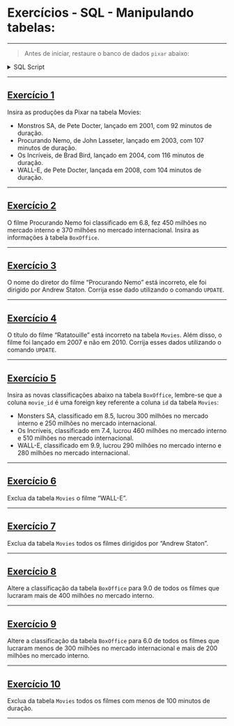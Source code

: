 # Exercícios - SQL - Manipulando tabelas:

---

> Antes de iniciar, restaure o banco de dados `pixar` abaixo:

<details>
<summary>SQL Script</summary>

```sql
DROP SCHEMA IF EXISTS Pixar;
CREATE SCHEMA Pixar;
USE Pixar;
CREATE TABLE Movies (
  id INTEGER auto_increment PRIMARY KEY NOT NULL,
  title VARCHAR(30) NOT NULL,
  director VARCHAR(30) NULL,
  year INT NOT NULL,
  length_minutes INT NOT NULL
);
CREATE TABLE BoxOffice (
  movie_id INTEGER,
  FOREIGN KEY (movie_id) REFERENCES Movies (id),
  rating DECIMAL(2,1) NOT NULL,
  domestic_sales INT NOT NULL,
  international_sales INT NOT NULL
);
INSERT INTO Movies(title, director, year, length_minutes)
  VALUES ('Toy Story', 'John Lasseter', 1995, 81),
         ('Vida de inseto', 'Andrew Staton', 1998, 95),
         ('ratatui', 'Brad Bird', 2010, 115),
         ('UP', 'Pete Docter', 2009, 101),
         ('Carros', 'John Lasseter', 2006, 117),
         ('Toy Story 2', 'John Lasseter', 1999, 93),
         ('Valente', 'Brenda Chapman', 2012, 98);
INSERT INTO BoxOffice(movie_id, rating, domestic_sales, international_sales)
  VALUES (1, 8.3, 190000000, 170000000),
         (2, 7.2, 160000000, 200600000),
         (3, 7.9, 245000000, 239000000),
         (4, 6.1, 330000000, 540000000),
         (5, 7.8, 140000000, 310000000),
         (6, 5.8, 540000000, 600000000),
         (7, 7.5, 250000000, 190000000);
```

</details>

---

## [Exercício 1](./exercises/exercise_1.sql)

Insira as produções da Pixar na tabela Movies:

- Monstros SA, de Pete Docter, lançado em 2001, com 92 minutos de duração.
- Procurando Nemo, de John Lasseter, lançado em 2003, com 107 minutos de duração.
- Os Incríveis, de Brad Bird, lançado em 2004, com 116 minutos de duração.
- WALL-E, de Pete Docter, lançada em 2008, com 104 minutos de duração.

---

## [Exercício 2](./exercises/exercise_2.sql)

O filme Procurando Nemo foi classificado em 6.8, fez 450 milhões no mercado interno e 370 milhões no mercado internacional. Insira as informações à tabela `BoxOffice`.

---

## [Exercício 3](./exercises/exercise_3.sql)

O nome do diretor do filme “Procurando Nemo” está incorreto, ele foi dirigido por Andrew Staton. Corrija esse dado utilizando o comando `UPDATE`.

---

## [Exercício 4](./exercises/exercise_4.sql)

O título do filme “Ratatouille” está incorreto na tabela `Movies`. Além disso, o filme foi lançado em 2007 e não em 2010. Corrija esses dados utilizando o comando `UPDATE`.

---

## [Exercício 5](./exercises/exercise_5.sql)

Insira as novas classificações abaixo na tabela `BoxOffice`, lembre-se que a coluna `movie_id` é uma foreign key referente a coluna `id` da tabela `Movies`:

- Monsters SA, classificado em 8.5, lucrou 300 milhões no mercado interno e 250 milhões no mercado internacional.
- Os Incríveis, classificado em 7.4, lucrou 460 milhões no mercado interno e 510 milhões no mercado internacional.
- WALL-E, classificado em 9.9, lucrou 290 milhões no mercado interno e 280 milhões no mercado internacional.

---

## [Exercício 6](./exercises/exercise_6.sql)

Exclua da tabela `Movies` o filme “WALL-E”.

---

## [Exercício 7](./exercises/exercise_7.sql)

Exclua da tabela `Movies` todos os filmes dirigidos por “Andrew Staton”.

---

## [Exercício 8](./exercises/exercise_8.sql)

Altere a classificação da tabela `BoxOffice` para 9.0 de todos os filmes que lucraram mais de 400 milhões no mercado interno.

---

## [Exercício 9](./exercises/exercise_9.sql)

Altere a classificação da tabela `BoxOffice` para 6.0 de todos os filmes que lucraram menos de 300 milhões no mercado internacional e mais de 200 milhões no mercado interno.

---

## [Exercício 10](./exercises/exercise_10.sql)

Exclua da tabela `Movies` todos os filmes com menos de 100 minutos de duração.

---
